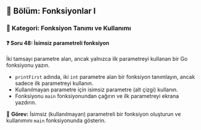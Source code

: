 ## 📘 Bölüm: Fonksiyonlar I  
### 🔹 Kategori: Fonksiyon Tanımı ve Kullanımı  
#### ❓ Soru 48: İsimsiz parametreli fonksiyon

İki tamsayı parametre alan, ancak yalnızca ilk parametreyi kullanan bir Go fonksiyonu yazın.

- `printFirst` adında, iki `int` parametre alan bir fonksiyon tanımlayın, ancak sadece ilk parametreyi kullanın.
- Kullanılmayan parametre için isimsiz parametre (alt çizgi) kullanın.
- Fonksiyonu `main` fonksiyonundan çağırın ve ilk parametreyi ekrana yazdırın.

🔧 **Görev:** İsimsiz (kullanılmayan) parametreli bir fonksiyon oluşturun ve kullanımını `main` fonksiyonunda gösterin.
